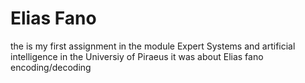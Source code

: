 # Elias Fano
 the is my first assignment in the module Expert Systems and artificial intelligence in the Universiy of Piraeus it was about Elias fano encoding/decoding 
